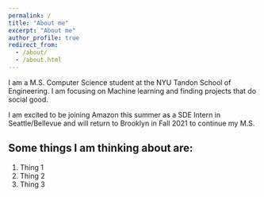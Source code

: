 ```yaml
---
permalink: /
title: "About me"
excerpt: "About me"
author_profile: true
redirect_from: 
  - /about/
  - /about.html
---
```


I am a M.S. Computer Science student at the NYU Tandon School of Engineering. I am focusing on Machine learning and finding projects that do social good. 

I am excited to be joining Amazon this summer as a SDE Intern in Seattle/Bellevue and will return to Brooklyn in Fall 2021 to continue my M.S.


Some things I am thinking about are:
------
1. Thing 1
1. Thing 2
1. Thing 3


